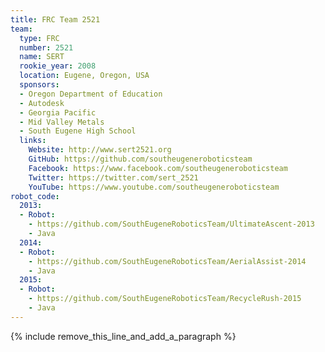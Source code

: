 ```yaml
---
title: FRC Team 2521
team:
  type: FRC
  number: 2521
  name: SERT
  rookie_year: 2008
  location: Eugene, Oregon, USA
  sponsors:
  - Oregon Department of Education
  - Autodesk
  - Georgia Pacific
  - Mid Valley Metals
  - South Eugene High School
  links:
    Website: http://www.sert2521.org
    GitHub: https://github.com/southeugeneroboticsteam
    Facebook: https://www.facebook.com/southeugeneroboticsteam
    Twitter: https://twitter.com/sert_2521
    YouTube: https://www.youtube.com/southeugeneroboticsteam
robot_code:
  2013:
  - Robot:
    - https://github.com/SouthEugeneRoboticsTeam/UltimateAscent-2013
    - Java
  2014:
  - Robot:
    - https://github.com/SouthEugeneRoboticsTeam/AerialAssist-2014
    - Java
  2015:
  - Robot:
    - https://github.com/SouthEugeneRoboticsTeam/RecycleRush-2015
    - Java
---
```


{% include remove_this_line_and_add_a_paragraph %}